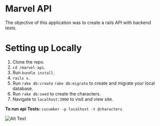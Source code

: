 # Marvel API

The objective of this application was to create a rails API with backend tests.

# Setting up Locally

1. Clone the repo.
2. `cd /marvel-api`.
3. Run `bundle install`.
4. `rails s`.
5. Run `rake db:create` `rake db:migrate` to create and migrate your local database.
6. Run `rake db:seed` to create the characters.
7. Navigate to `localhost:3000` to visit and view site.

**To run api Tests:**
`cucumber -p localhost -t @characters`

![Alt Text](https://media1.tenor.com/images/ea7341c2a9e1faf6c1ffff361e683cdc/tenor.gif?itemid=4947851)
